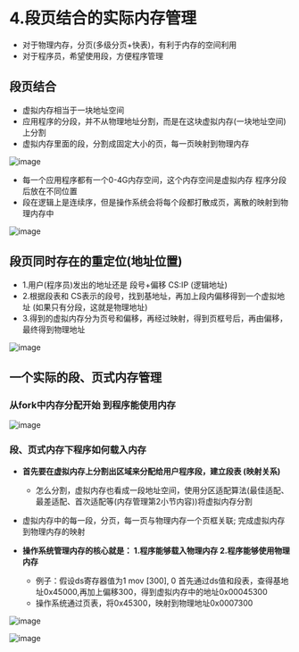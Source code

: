 

# 4.段页结合的实际内存管理

* 对于物理内存，分页(多级分页+快表)，有利于内存的空间利用
* 对于程序员，希望使用段，方便程序管理  

## 段页结合  

* 虚拟内存相当于一块地址空间  
* 应用程序的分段，并不从物理地址分割，而是在这块虚拟内存(一块地址空间)上分割  
* 虚拟内存里面的段，分割成固定大小的页，每一页映射到物理内存

![image](https://user-images.githubusercontent.com/58176267/161668186-49a4f06d-ad8f-4313-a15a-9a376270ce0c.png)

* 每一个应用程序都有一个0-4G内存空间，这个内存空间是虚拟内存  程序分段后放在不同位置  
* 段在逻辑上是连续序，但是操作系统会将每个段都打散成页，离散的映射到物理内存中

![image](https://user-images.githubusercontent.com/58176267/161668764-7b548a09-383d-4537-b38d-ef000b4bbcff.png)

## 段页同时存在的重定位(地址位置)  

* 1.用户(程序员)发出的地址还是  段号+偏移  CS:IP  (逻辑地址)  
* 2.根据段表和 CS表示的段号，找到基地址，再加上段内偏移得到一个虚拟地址 (如果只有分段，这就是物理地址) 
* 3.得到的虚拟内存分为页号和偏移，再经过映射，得到页框号后，再由偏移，最终得到物理地址  

![image](https://user-images.githubusercontent.com/58176267/161670330-7f13e512-2193-4900-a8d9-779ae697e58a.png)



## 一个实际的段、页式内存管理  

### 从fork中内存分配开始  到程序能使用内存  

![image](https://user-images.githubusercontent.com/58176267/161671173-dfc77611-c57d-4c23-80f5-c49352782d3a.png)

### 段、页式内存下程序如何载入内存  

* **首先要在虚拟内存上分割出区域来分配给用户程序段，建立段表 (映射关系)**  
    * 怎么分割，虚拟内存也看成一段地址空间，使用分区适配算法(最佳适配、最差适配、首次适配等(内存管理第2小节内容))将虚拟内存分割 
* 虚拟内存中的每一段，分页，每一页与物理内存一个页框关联; 完成虚拟内存到物理内存的映射

* **操作系统管理内存的核心就是： 1.程序能够载入物理内存  2.程序能够使用物理内存**

    * 例子：假设ds寄存器值为1 mov [300], 0  首先通过ds值和段表，查得基地址0x45000,再加上偏移300，得到虚拟内存中的地址0x00045300
    * 操作系统通过页表，将0x45300，映射到物理地址0x0007300
   

![image](https://user-images.githubusercontent.com/58176267/161672095-713b5641-b17f-4211-aa1a-664c7e21b699.png)


![image](https://user-images.githubusercontent.com/58176267/161679251-cdf09a8a-07a0-4c91-991b-05ad63ac0d61.png)

